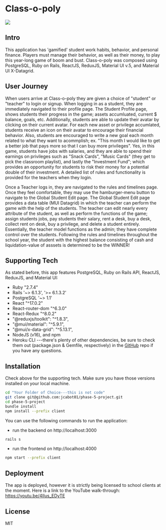 # Class-o-poly

![](https://media.giphy.com/media/jmf0eduszYFNtnJyIq/giphy.gif)


## Intro
This application has 'gamified' student work habits, behavior, and personal finance.  Players must manage their behavior, as well as their money, to play this year-long game of boom and bust.  Class-o-poly was composed using PostgreSQL, Ruby on Rails, ReactJS, ReduxJS, Material UI v.5, and Material UI X-Datagrid.

## User Journey
When users arrive at Class-o-poly they are given a choice of "student" or "teacher" to login or signup.  When logging in as a student, they are immediately navigated to their profile page.  The Student Profile page, shows students their progress in the game; assets accumluated, current $ balance, goals, etc.  Additionally, students are able to update their avatar by clicking on their current avatar. For each new asset or privilege accumlated, students receive an icon on their avatar to encourage their financial behavior.  Also, students are encouraged to write a new goal each month related to what they want to acommplish; ex. "This month I would like to get a better job that pays more so that I can buy more privileges".  Yes, in this game, students have jobs with salaries, and they are able to spend their earnings on privileges such as "Snack Cards", "Music Cards" (they get to pick the classroom playlist), and lastly the "Investment Fund"; which provides an opportunity for students to risk their money for a potential double of their investment.  A detailed list of rules and functionality is provided for the teachers when they login.  

Once a Teacher logs in, they are navigated to the rules and timelines page.  Once they feel comfortable, they may use the hamburger-menu button to navigate to the Global Student Edit page.  The Global Student Edit page provides a data table (MUI Datagrid) in which the teacher can perform the game with the help of the students.  The teacher can edit nearly every attribute of the student, as well as perform the functions of the game; assign students jobs, pay students their salary, rent a desk, buy a desk, collect rent on desk, buy a privilege, and delete a student entirely.  Essentially, the teacher model functions as the admin; they have complete control over the students.  Following the rules and timelines throughout the school year, the student with the highest balance consisting of cash and liquidation-value of asssets is determined to be the WINNER!

## Supporting Tech

As stated before, this app features PostgreSQL, Ruby on Rails API, ReactJS, ReduxJS, and Material UI:
- Ruby "2.7.4"
- Rails '~> 6.1.3', '>= 6.1.3.2'
- PostgreSQL '~> 1.1'
- React "^17.0.2"
- React-router-dom "^6.3.0"
- React-Redux "^8.0.2"
- "@reduxjs/toolkit": "^1.8.3",
- "@mui/material": "^5.9.1",
- "@mui/x-data-grid": "^5.13.1",
- NodeJS (v16), and npm
- Heroku CLI
---there's plenty of other dependencies, be sure to check them out (package.json & Gemfile, respectively) in the [GitHub] repo if you have any questions.

## Installation

Check above for the supporting tech.  Make sure you have those versions installed on your local machine.  

```sh
cd "Your Folder of Choice---this is not code"
git clone git@github.com:jcabot01/phase-5-project.git
cd phase-5-project
bundle install
npm install --prefix client
```

You can use the following commands to run the application:

- run the backend on http://localhost:3000
 ```sh 
rails s
```
- run the frontend on http://localhost:4000
```sh
npm start --prefix client
```

## Deployment
The app is deployed, however it is strictly being licensed to school clients at the moment.  Here is a link to the YouTube walk-through: https://youtu.be/4IIus_EDyTE 

## License

MIT


[//]: # (These are reference links used in the body of this note and get stripped out when the markdown processor does its job. There is no need to format nicely because it shouldn't be seen. Thanks SO - http://stackoverflow.com/questions/4823468/store-comments-in-markdown-syntax)

   [GitHub]: <https://github.com/jcabot01/phase-5-project.git>

